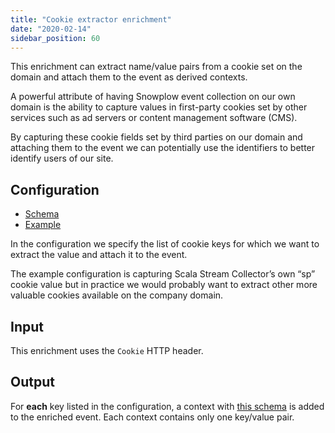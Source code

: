 ```yaml
---
title: "Cookie extractor enrichment"
date: "2020-02-14"
sidebar_position: 60
---
```


This enrichment can extract name/value pairs from a cookie set on the domain and attach them to the event as derived contexts.

A powerful attribute of having Snowplow event collection on our own domain is the ability to capture values in first-party cookies set by other services such as ad servers or content management software (CMS).

By capturing these cookie fields set by third parties on our domain and attaching them to the event we can potentially use the identifiers to better identify users of our site.

## Configuration

- [Schema](https://github.com/snowplow/iglu-central/blob/master/schemas/com.snowplowanalytics.snowplow/cookie_extractor_config/jsonschema/1-0-0)
- [Example](https://github.com/snowplow/enrich/blob/master/config/enrichments/cookie_extractor_config.json)

In the configuration we specify the list of cookie keys for which we want to extract the value and attach it to the event.

The example configuration is capturing Scala Stream Collector’s own “sp” cookie value but in practice we would probably want to extract other more valuable cookies available on the company domain.

## Input

This enrichment uses the `Cookie` HTTP header.

## Output

For **each** key listed in the configuration, a context with [this schema](https://github.com/snowplow/iglu-central/blob/master/schemas/org.ietf/http_cookie/jsonschema/1-0-0) is added to the enriched event. Each context contains only one key/value pair.
